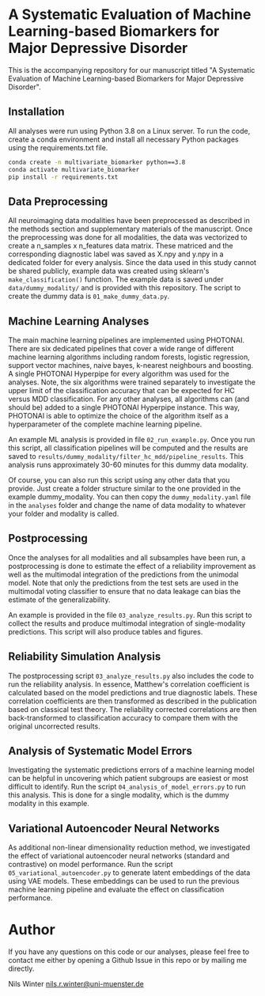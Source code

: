 # A Systematic Evaluation of Machine Learning-based Biomarkers for Major Depressive Disorder
This is the accompanying repository for our manuscript titled "A Systematic Evaluation of Machine 
Learning-based Biomarkers for Major Depressive Disorder". 

## Installation
All analyses were run using Python 3.8 on a Linux server. To run the code, create a conda environment and install all
necessary Python packages using the requirements.txt file.

```bash
conda create -n multivariate_biomarker python==3.8
conda activate multivariate_biomarker
pip install -r requirements.txt
```

## Data Preprocessing
All neuroimaging data modalities have been preprocessed as described in the methods section and supplementary materials of the manuscript.
Once the preprocessing was done for all modalities, the data was vectorized to create a n_samples x n_features data matrix.
These matriced and the corresponding diagnostic label was saved as X.npy and y.npy in a dedicated folder for every analysis.
Since the data used in this study cannot be shared publicly, example data was created using sklearn's `make_classification()` 
function. The example data is saved under `data/dummy_modality/` and is provided with this repository. The script to
create the dummy data is `01_make_dummy_data.py`.

## Machine Learning Analyses
The main machine learning pipelines are implemented using PHOTONAI. There are six dedicated pipelines that cover a wide
range of different machine learning algorithms including random forests, logistic regression, support vector machines,
naive bayes, k-nearest neighbours and boosting. A single PHOTONAI Hyperpipe for every algorithm was used for the analyses.
Note, the six algorithms were trained separately to investigate the upper limit of the classification accuracy that can 
be expected for HC versus MDD classification. For any other analyses, all algorithms can (and should be) added to a single
PHOTONAI Hyperpipe instance. This way, PHOTONAI is able to optimize the choice of the algorithm itself as a hyperparameter
of the complete machine learning pipeline.

An example ML analysis is provided in file `02_run_example.py`. Once you run this script, all classification pipelines
will be computed and the results are saved to `results/dummy_modality/filter_hc_mdd/pipeline_results`. This analysis
runs approximately 30-60 minutes for this dummy data modality.

Of course, you
can also run this script using any other data that you provide. Just create a folder structure similar to the one
provided in the example dummy_modality. You can then copy the `dummy_modality.yaml` file in the `analyses` folder and change
the name of data modality to whatever your folder and modality is called. 

## Postprocessing
Once the analyses for all modalities and all subsamples have been run, a postprocessing is done to estimate the effect
of a reliability improvement as well as the multimodal integration of the predictions from the unimodal model. Note that
only the predictions from the test sets are used in the multimodal voting classifier to ensure that no data leakage can
bias the estimate of the generalizability.

An example is provided in the file `03_analyze_results.py`. Run this script to collect the results and produce multimodal
integration of single-modality predictions. This script will also produce tables and figures.

## Reliability Simulation Analysis
The postprocessing script `03_analyze_results.py` also includes the code to run the reliability analysis. In essence,
Matthew's correlation coefficient is calculated based on the model predictions and true diagnostic labels. These
correlation coefficients are then transformed as described in the publication based on classical test theory. The 
reliability corrected correlations are then back-transformed to classification accuracy to compare them with the
original uncorrected results.

## Analysis of Systematic Model Errors
Investigating the systematic predictions errors of a machine learning model can be helpful in uncovering which
patient subgroups are easiest or most difficult to identify. Run the script `04_analysis_of_model_errors.py` to run this 
analysis. This is done for a single modality, which is the dummy modality in this example.

## Variational Autoencoder Neural Networks
As additional non-linear dimensionality reduction method, we investigated the effect of variational autoencoder
neural networks (standard and contrastive) on model performance. Run the script `05_variational_autoencoder.py` to
generate latent embeddings of the data using VAE models. These embeddings can be used to run the previous machine learning
pipeline and evaluate the effect on classification performance.

# Author
If you have any questions on this code or our analyses, please feel free to contact me either by opening a Github Issue
in this repo or by mailing me directly.

Nils Winter
nils.r.winter@uni-muenster.de





